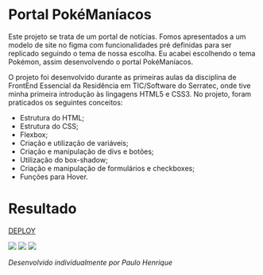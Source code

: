 # Portal PokéManíacos

Este projeto se trata de um portal de notícias. Fomos apresentados a um
modelo de site no figma com funcionalidades pré definidas para ser replicado seguindo o tema
de nossa escolha. Eu acabei escolhendo o tema Pokémon, assim desenvolvendo o portal PokéManíacos.

O projeto foi desenvolvido durante as primeiras aulas da disciplina de FrontEnd Essencial da Residência
em TIC/Software do Serratec, onde tive minha primeira introdução às lingagens HTML5 e CSS3. No projeto, foram 
praticados os seguintes conceitos:
* Estrutura do HTML;
* Estrutura do CSS;
* Flexbox;
* Criação e utilização de variáveis;
* Criação e manipulação de divs e botões;
* Utilização do box-shadow;
* Criação e manipulação de formulários e checkboxes;
* Funções para Hover.

# Resultado
<a href="https://paulooosf.github.io/FrontEnd-Individual/" target="_blank">DEPLOY</a>
<p></p>
<img src="https://cdn.discordapp.com/attachments/886489485599182909/1233550814845337610/image.png?ex=662d8138&is=662c2fb8&hm=5a4cc1ef01f34dfa8cec583b4e7c9cbe989134674d0f7179f805fdffa2f1d0ee&"/>
<img src="https://cdn.discordapp.com/attachments/886489485599182909/1233550862006353930/image.png?ex=662d8143&is=662c2fc3&hm=cbfb11175ae935aed3bb5485015074f23d5b1eacf12bf3c980af526526c496ee&"/>
<img src="https://cdn.discordapp.com/attachments/886489485599182909/1233550928250933248/image.png?ex=662d8153&is=662c2fd3&hm=4408820436d84574731487d6dab6cefd6571d1ba56296d4ec7bc018f9c3474f1&"/>

_Desenvolvido individualmente por Paulo Henrique_

